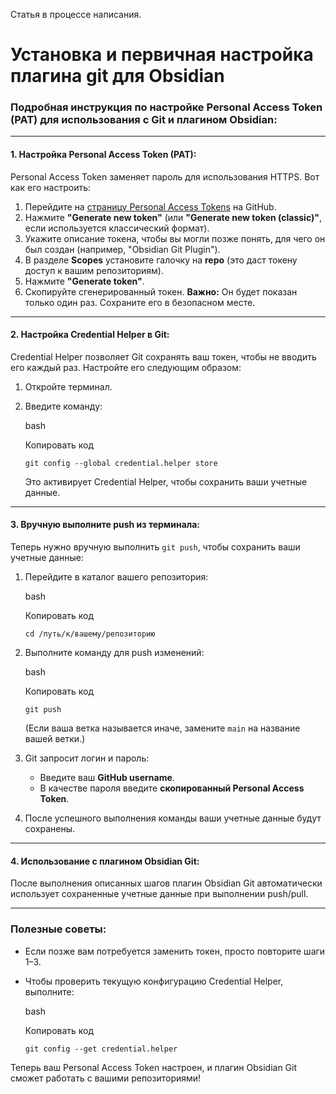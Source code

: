 Статья в процессе написания.


# Установка и первичная настройка плагина git для Obsidian
### Подробная инструкция по настройке Personal Access Token (PAT) для использования с Git и плагином Obsidian:

---

#### **1. Настройка Personal Access Token (PAT):**

Personal Access Token заменяет пароль для использования HTTPS. Вот как его настроить:

1. Перейдите на [страницу Personal Access Tokens](https://github.com/settings/tokens) на GitHub.
2. Нажмите **"Generate new token"** (или **"Generate new token (classic)"**, если используется классический формат).
3. Укажите описание токена, чтобы вы могли позже понять, для чего он был создан (например, "Obsidian Git Plugin").
4. В разделе **Scopes** установите галочку на **repo** (это даст токену доступ к вашим репозиториям).
5. Нажмите **"Generate token"**.
6. Скопируйте сгенерированный токен. **Важно:** Он будет показан только один раз. Сохраните его в безопасном месте.

---

#### **2. Настройка Credential Helper в Git:**

Credential Helper позволяет Git сохранять ваш токен, чтобы не вводить его каждый раз. Настройте его следующим образом:

1. Откройте терминал.
2. Введите команду:
    
    bash
    
    Копировать код
    
    `git config --global credential.helper store`
    
    Это активирует Credential Helper, чтобы сохранить ваши учетные данные.

---

#### **3. Вручную выполните push из терминала:**

Теперь нужно вручную выполнить `git push`, чтобы сохранить ваши учетные данные:

1. Перейдите в каталог вашего репозитория:
    
    bash
    
    Копировать код
    
    `cd /путь/к/вашему/репозиторию`
    
2. Выполните команду для push изменений:
    
    bash
    
    Копировать код
    
    `git push`
    
    (Если ваша ветка называется иначе, замените `main` на название вашей ветки.)
    
3. Git запросит логин и пароль:
    
    - Введите ваш **GitHub username**.
    - В качестве пароля введите **скопированный Personal Access Token**.
4. После успешного выполнения команды ваши учетные данные будут сохранены.
    

---

#### **4. Использование с плагином Obsidian Git:**

После выполнения описанных шагов плагин Obsidian Git автоматически использует сохраненные учетные данные при выполнении push/pull.

---

### **Полезные советы:**

- Если позже вам потребуется заменить токен, просто повторите шаги 1–3.
- Чтобы проверить текущую конфигурацию Credential Helper, выполните:
    
    bash
    
    Копировать код
    
    `git config --get credential.helper`
    

Теперь ваш Personal Access Token настроен, и плагин Obsidian Git сможет работать с вашими репозиториями!